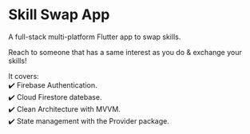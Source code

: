 # Skill Swap App

A full-stack multi-platform Flutter app to swap skills.<br>

Reach to someone that has a same interest as you do & exchange your skills!<br>

It covers:<br>
✔️ Firebase Authentication.<br>
✔️ Cloud Firestore datebase.<br>
✔️ Clean Architecture with MVVM.<br>
✔️ State management with the Provider package.
